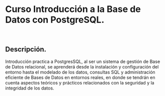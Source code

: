 # Curso Introducción a la Base de Datos con PostgreSQL.
<br>

## Descripción.

Introducción practica a PostgresSQL, al ser un sistema de gestión de Base de Datos relacional, se aprenderá desde 
la instalación y configuración del entorno hasta el modelado de los datos, consultas SQL y administración eficiente 
de Bases de Datos en entornos reales, en donde se tendrán en cuenta aspectos teóricos y prácticos relacionados con 
la seguridad y la integridad de los datos.
